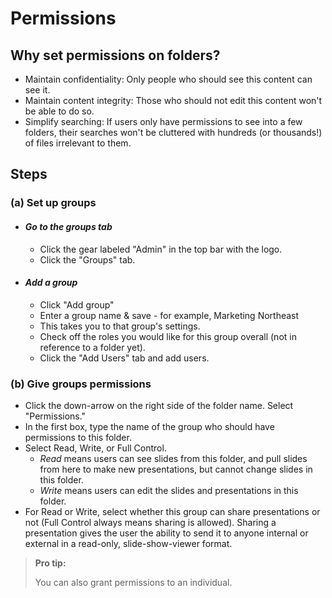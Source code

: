 # Permissions

## Why set permissions on folders? 
* Maintain confidentiality: Only people who should see this content can see it.
* Maintain content integrity: Those who should not edit this content won't be able to do so. 
* Simplify searching: If users only have permissions to see into a few folders, their searches won't be cluttered with hundreds (or thousands!) of files irrelevant to them. 

## Steps

### (a) Set up groups 

* #### _Go to the groups tab_ 
    * Click the gear labeled "Admin" in the top bar with the logo. 
    * Click the "Groups" tab. 

* #### _Add a group_ 
    * Click "Add group"
    * Enter a group name & save - for example, Marketing Northeast 
    * This takes you to that group's settings. 
    * Check off the roles you would like for this group overall (not in reference to a folder yet). 
    * Click the "Add Users" tab and add users.

### (b) Give groups permissions 
* Click the down-arrow on the right side of the folder name. Select "Permissions." 
* In the first box, type the name of the group who should have permissions to this folder. 
* <a name="readOnlyPermissionSetup"></a>Select Read, Write, or Full Control.
    * _Read_ means users can see slides from this folder, and pull slides from here to make new presentations, but cannot change slides in this folder. 
    * _Write_  means users can edit the slides and presentations in this folder. 
* For Read or Write, select whether this group can share presentations or not (Full Control always means sharing is allowed). Sharing a presentation gives the user the ability to send it to anyone internal or external in a read-only, slide-show-viewer format. 

> **Pro tip:** 
>
> You can also grant permissions to an individual.
